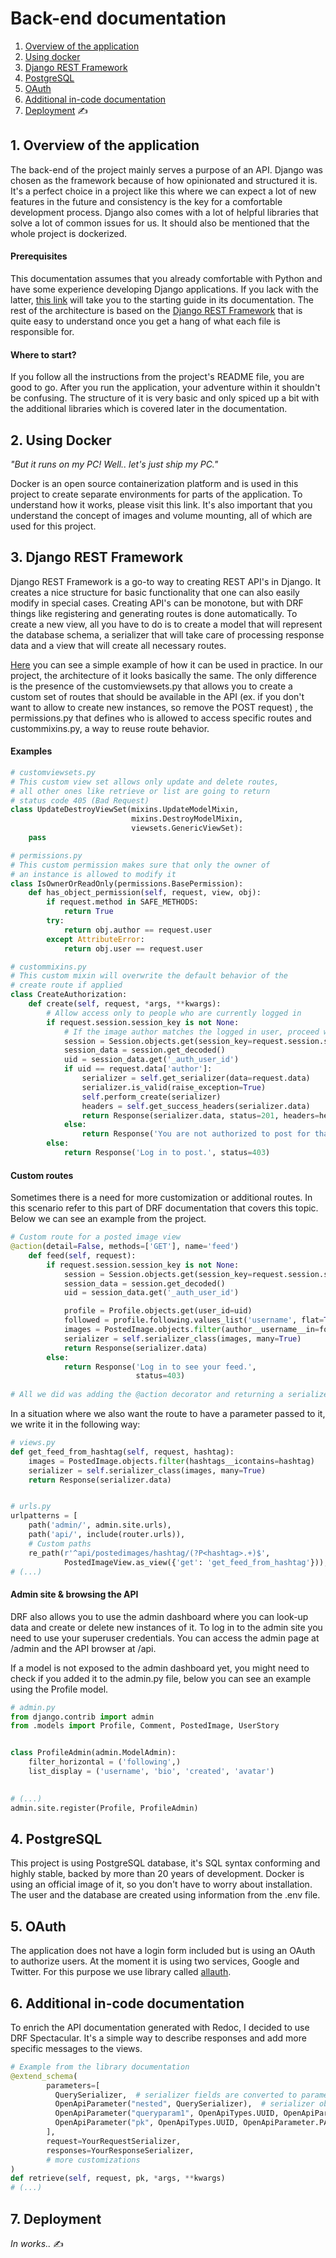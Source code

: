 # Back-end documentation

1. [Overview of the application]()
2. [Using docker]()
3. [Django REST Framework]()
4. [PostgreSQL]()
5. [OAuth]()
6. [Additional in-code documentation]()
7. [Deployment]() ✍️



## 1. Overview of the application

The back-end of the project mainly serves a purpose of an API. Django was chosen as the framework because of how opinionated and structured it is. It's a perfect choice in a project like this where we can expect a lot of new features in the future and consistency is the key for a comfortable development process. Django also comes with a lot of helpful libraries that solve a lot of common issues for us. It should also be mentioned that the whole project is dockerized.



#### Prerequisites

This documentation assumes that you already comfortable with Python and have some experience developing Django applications. If you lack with the latter, [this link](https://www.djangoproject.com/start/) will take you to the starting guide in its documentation. The rest of the architecture is based on the [Django REST Framework](https://www.django-rest-framework.org/) that is quite easy to understand once you get a hang of what each file is responsible for. 



#### Where to start?

If you follow all the instructions from the project's README file, you are good to go. After you run the application, your adventure within it shouldn't be confusing. The structure of it is very basic and only spiced up a bit with the additional libraries which is covered later in the documentation.



## 2. Using Docker

*"But it runs on my PC! Well.. let's just ship my PC."*

Docker is an open source containerization platform and is used in this project to create separate environments for parts of the application. To understand how it works, please visit this link. It's also important that you understand the concept of images and volume mounting, all of which are used for this project.



## 3. Django REST Framework

Django REST Framework is a go-to way to creating REST API's in Django. It creates a nice structure for basic functionality that one can also easily modify in special cases. Creating API's can be monotone, but with DRF things like registering and generating routes is done automatically. To create a new view, all you have to do is to create a model that will represent the database schema, a serializer that will take care of processing response data and a view that will create all necessary routes.

[Here](https://www.django-rest-framework.org/tutorial/quickstart/) you can see a simple example of how it can be used in practice. In our project, the architecture of it looks basically the same. The only difference is the presence of the customviewsets.py that allows you to create a custom set of routes that should be available in the API (ex. if you don't want to allow to create new instances, so remove the POST request) , the permissions.py that defines who is allowed to access specific routes and custommixins.py, a way to reuse route behavior.



#### Examples

```python
# customviewsets.py
# This custom view set allows only update and delete routes,
# all other ones like retrieve or list are going to return
# status code 405 (Bad Request)
class UpdateDestroyViewSet(mixins.UpdateModelMixin,
                           mixins.DestroyModelMixin,
                           viewsets.GenericViewSet):
    pass
```

```python
# permissions.py
# This custom permission makes sure that only the owner of
# an instance is allowed to modify it
class IsOwnerOrReadOnly(permissions.BasePermission):
    def has_object_permission(self, request, view, obj):
        if request.method in SAFE_METHODS:
            return True
        try:
            return obj.author == request.user
        except AttributeError:
            return obj.user == request.user

```

```python
# custommixins.py
# This custom mixin will overwrite the default behavior of the
# create route if applied
class CreateAuthorization:
    def create(self, request, *args, **kwargs):
        # Allow access only to people who are currently logged in
        if request.session.session_key is not None:
            # If the image author matches the logged in user, proceed with creation
            session = Session.objects.get(session_key=request.session.session_key)
            session_data = session.get_decoded()
            uid = session_data.get('_auth_user_id')
            if uid == request.data['author']:
                serializer = self.get_serializer(data=request.data)
                serializer.is_valid(raise_exception=True)
                self.perform_create(serializer)
                headers = self.get_success_headers(serializer.data)
                return Response(serializer.data, status=201, headers=headers)
            else:
                return Response('You are not authorized to post for that user.', 									status=403)
        else:
            return Response('Log in to post.', status=403)
```



#### Custom routes

Sometimes there is a need for more customization or additional routes. In this scenario refer to this part of DRF documentation that covers this topic. Below we can see an example from the project.

```python
# Custom route for a posted image view
@action(detail=False, methods=['GET'], name='feed')
    def feed(self, request):
        if request.session.session_key is not None:
            session = Session.objects.get(session_key=request.session.session_key)
            session_data = session.get_decoded()
            uid = session_data.get('_auth_user_id')

            profile = Profile.objects.get(user_id=uid)
            followed = profile.following.values_list('username', flat=True)
            images = PostedImage.objects.filter(author__username__in=followed)
            serializer = self.serializer_class(images, many=True)
            return Response(serializer.data)
        else:
            return Response('Log in to see your feed.',
                            status=403)
        
# All we did was adding the @action decorator and returning a serialized response, now you can access this route as /api/postedimages/feed/
```

In a situation where we also want the route to have a parameter passed to it, we write it in the following way:

```python
# views.py
def get_feed_from_hashtag(self, request, hashtag):
	images = PostedImage.objects.filter(hashtags__icontains=hashtag)
	serializer = self.serializer_class(images, many=True)
	return Response(serializer.data)


# urls.py
urlpatterns = [
    path('admin/', admin.site.urls),
    path('api/', include(router.urls)),
    # Custom paths
    re_path(r'^api/postedimages/hashtag/(?P<hashtag>.+)$',
            PostedImageView.as_view({'get': 'get_feed_from_hashtag'})),
# (...)
```



#### Admin site & browsing the API

DRF also allows you to use the admin dashboard where you can look-up data and create or delete new instances of it. To log in to the admin site you need to use your superuser credentials. You can access the admin page at /admin and the API browser at /api. 

If a model is not exposed to the admin dashboard yet, you might need to check if you added it to the admin.py file, below you can see an example using the Profile model.

```python
# admin.py
from django.contrib import admin
from .models import Profile, Comment, PostedImage, UserStory


class ProfileAdmin(admin.ModelAdmin):
    filter_horizontal = ('following',)
    list_display = ('username', 'bio', 'created', 'avatar')

    
# (...)
admin.site.register(Profile, ProfileAdmin)
```



## 4. PostgreSQL

This project is using PostgreSQL database, it's SQL syntax conforming and highly stable, backed by more than 20 years of development. Docker is using an official image of it, so you don't have to worry about installation. The user and the database are created using information from the .env file.



## 5. OAuth

The application does not have a login form included but is using an OAuth to authorize users. At the moment it is using two services, Google and Twitter. For this purpose we use library called [allauth](https://github.com/pennersr/django-allauth).



## 6. Additional in-code documentation

To enrich the API documentation generated with Redoc, I decided to use DRF Spectacular. It's a simple way to describe responses and add more specific messages to the views.

```python
# Example from the library documentation
@extend_schema(
        parameters=[
          QuerySerializer,  # serializer fields are converted to parameters
          OpenApiParameter("nested", QuerySerializer),  # serializer object is converted to a parameter
          OpenApiParameter("queryparam1", OpenApiTypes.UUID, OpenApiParameter.QUERY),
          OpenApiParameter("pk", OpenApiTypes.UUID, OpenApiParameter.PATH), # path variable was overridden
        ],
        request=YourRequestSerializer,
        responses=YourResponseSerializer,
        # more customizations
)
def retrieve(self, request, pk, *args, **kwargs)
# (...)
```



## 7. Deployment

*In works..* ✍️